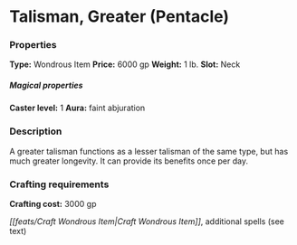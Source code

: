﻿---
Title: "Talisman, Greater (Pentacle)"
Type: "Wondrous Item"
Price: "6000 gp"
Weight: "1 lb."
Slot: "Neck"
Caster level: "1"
Aura: "faint abjuration"
Description: |
  "A _greater talisman_ functions as a _lesser talisman_ of the same type, but has much greater longevity. It can provide its benefits once per day."
Crafting cost: "3000 gp"
Sources: "['Occult Adventures']"
---

# Talisman, Greater (Pentacle)

### Properties

**Type:** Wondrous Item **Price:** 6000 gp **Weight:** 1 lb. **Slot:** Neck

##### Magical properties

**Caster level:** 1 **Aura:** faint abjuration

### Description

A greater talisman functions as a lesser talisman of the same type, but has much greater longevity. It can provide its benefits once per day.

### Crafting requirements

**Crafting cost:** 3000 gp

_[[feats/Craft Wondrous Item|Craft Wondrous Item]]_, additional spells (see text)

